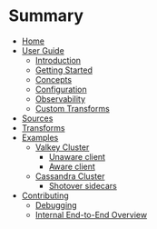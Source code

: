 # Summary

- [Home](./index.md)
- [User Guide]()
  - [Introduction](./user-guide/introduction.md)
  - [Getting Started](./user-guide/getting-started.md)
  - [Concepts](./user-guide/concepts.md)
  - [Configuration](./user-guide/configuration.md)
  - [Observability](./user-guide/observability.md)
  - [Custom Transforms](./user-guide/writing-custom-transforms.md)
- [Sources](./sources.md)
- [Transforms](./transforms.md)
- [Examples]()
  - [Valkey Cluster]()
    - [Unaware client](./examples/valkey-clustering-unaware.md)
    - [Aware client](./examples/valkey-clustering-aware.md)
  - [Cassandra Cluster]()
    - [Shotover sidecars](./examples/cassandra-cluster-shotover-sidecar.md)
- [Contributing](./dev-docs/contributing.md)
  - [Debugging](./dev-docs/debugging.md)
  - [Internal End-to-End Overview](./dev-docs/end-to-end-overview.md)
